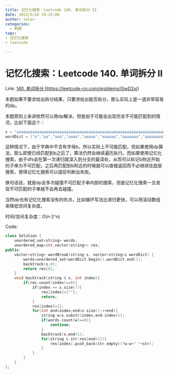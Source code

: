 ```yaml
---
title: 记忆化搜索：Leetcode 140. 单词拆分 II
date: 2022/5/16 20:33:00
author: solar-
categories: 
  - 刷题
tags:
- 记忆化搜索
- leetcode

---
```


# 记忆化搜索：Leetcode 140. 单词拆分 II

Link: [140. 单词拆分 II](https://leetcode.cn/problems/word-break-ii/)https://leetcode-cn.com/problems/iSwD2y/)

本题如果不要求给出拆分结果，只要求给出能否拆分，那么实际上是一道非常容易的dp。

本题原则上来讲依然可以用dp解决，但是由于可能会出现完全不可能匹配到的情况，比如下面这个：

```c++
s = "aaaaaaaaaaaaaaaaaaaaaaaaaaaaaaaaaaaaaaaaaaaaaaaaaaaaaaaaaaaaaaaaaaaaaaaaaaabaaaaaaaaaaaaaaaaaaaaaaaaaaaaaaaaaaaaaaaaaaaaaaaaaaaaaaaaaaaaaaaaaaaaaaaaaaa"
wordDict = ["a","aa","aaa","aaaa","aaaaa","aaaaaa","aaaaaaa","aaaaaaaa","aaaaaaaaa","aaaaaaaaaa"]
```

这种情况下，由于字典中不含有字母b，所以实际上不可能匹配，但如果使用dp算法，那么即使已经匹配到b之后了，算法仍然会继续遍历执行。而如果使用记忆化搜索，由于dfs会在第一次递归就深入到分支的最深处，从而可以标记b附近开始的子串为不可匹配，之后再匹配到b附近的时候就可以直接返回而不必继续往底层搜索，使得记忆化搜索可以提前判断出失败。

换句话说，就是dp会多次碰撞不可匹配子串内部的搜索，但是记忆化搜索一旦发现不可匹配的子串就不会再去碰撞。

当然dp也有记忆化搜索没有的优点，比如循环写法比递归更快，可以用滚动数组来降低空间复杂度。

时间/空间复杂度：*O*(*n*⋅2^n)

Code:

```c++
class Solution {
    unordered_set<string> words;
    unordered_map<int,vector<string>> res;
public:
    vector<string> wordBreak(string s, vector<string>& wordDict) {
        words=unordered_set(wordDict.begin(),wordDict.end());
        backtrack(s,0);
        return res[0];
    }
    void backtrack(string & s, int index){
        if(res.count(index)==0){
            if(index == s.size()){
                res[index]={""};
                return;
            }
            res[index]={};
            for(int end=index;end<s.size();++end){
                string w=s.substr(index,end-index+1);
                if(words.count(w)==0){
                    continue;
                }
                backtrack(s,end+1);
                for(string & str:res[end+1]){
                    res[index].push_back(str.empty()?w:w+" "+str);
                }
            }
        }
    }
};
```

